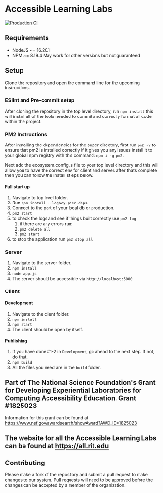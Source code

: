 # Accessible Learning Labs

[![Production CI](https://github.com/all-rit/ALL/actions/workflows/node.js.yml/badge.svg)](https://github.com/all-rit/ALL/actions/workflows/node.js.yml)

## Requirements

- NodeJS ~= 16.20.1
- NPM ~= 8.19.4
  May work for other versions but not guaranteed

## Setup

Clone the repository and open the command line for the upcoming instructions.

### ESlint and Pre-commit setup

After cloning the repository in the top level directory, run `npm install` this will install all of the tools needed to
commit and correctly format all code within the project.

### PM2 Instructions

After installing the dependencies for the super directory, first run `pm2 -v` to ensure that pm2 is installed correctly
if it gives you any issues install it to your global npm registry with this command: `npm i -g pm2`.

Next add the ecosystem.config.js file to your top level directory and this will allow you to have
the correct env for client and server. after thats complete then you can follow the install st`eps below.

#### Full start up

1. Navigate to top level folder.
2. Run `npm install --legacy-peer-deps`.
3. Connect to the port of your local db or production.
4. `pm2 start`
5. to check the logs and see if things built correctly use `pm2 log`
   1. if there are any errors run:
   2. `pm2 delete all`
   3. `pm2 start`
6. to stop the application run `pm2 stop all`

### Server

1. Navigate to the server folder.
2. `npm install`
3. `node app.js`
4. The server should be accessible via `http://localhost:5000`

### Client

#### Development

1. Navigate to the client folder.
2. `npm install`
3. `npm start`
4. The client should be open by itself.

#### Publishing

1. If you have done #1-2 in `Development`, go ahead to the next step. If not, do that.
2. `npm build`
3. All the files you need are in the `build` folder.

## Part of The National Science Foundation's Grant for Developing Experiential Laboratories for Computing Accessibility Education. Grant #1825023

Information for this grant can be found at <https://www.nsf.gov/awardsearch/showAward?AWD_ID=1825023>

## The website for all the Accessible Learning Labs can be found at <https://all.rit.edu>

## Contributing

Please make a fork of the repository and submit a pull request to make changes to our system. Pull requests will need to be approved before the changes can be accepted by a member of the organization.
